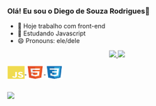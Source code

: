 ### Olá! Eu sou o Diego de Souza Rodrigues👋

- 🔭 Hoje trabalho com front-end
- 🌱 Estudando Javascript
- 😄 Pronouns: ele/dele

<div align="center">
  <a href="https://github.com/DiegoSouzaRodrigues">
  <img height="180em" src="https://github-readme-stats.vercel.app/api?username=DiegoSouzaRodrigues&show_icons=true&theme=blue&include_all_commits=true&count_private=true"/>
  <img height="180em" src="https://github-readme-stats.vercel.app/api/top-langs/?username=DiegoSouzaRodrigues&layout=compact&langs_count=7&theme=blue"/>
</div>

<div style="display: inline_block"><br>
  <img align="center" alt="Diego-Js" height="30" width="40" src="https://raw.githubusercontent.com/devicons/devicon/master/icons/javascript/javascript-plain.svg">
  <img align="center" alt="Diego-HTML" height="30" width="40" src="https://raw.githubusercontent.com/devicons/devicon/master/icons/html5/html5-original.svg">
  <img align="center" alt="Diego-CSS" height="30" width="40" src="https://raw.githubusercontent.com/devicons/devicon/master/icons/css3/css3-original.svg">
  
</div>
  
 ##
  
  <div>
  <a href="https://www.linkedin.com/in/diego-de-souza-rodrigues-44a054134/" target="_blank"><img src="https://img.shields.io/badge/-LinkedIn-%230077B5?style=for-the-      badge&logo=linkedin&logoColor=white" target="_blank"></a> 
    
  </div>
  
